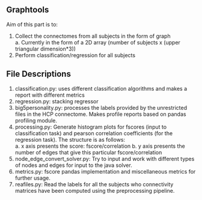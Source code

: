 ## Graphtools
Aim of this part is to:
1. Collect the connectomes from all subjects in the form of graph <br>
        a. Currently in the form of a 2D array (number of subjects x (upper triangular dimension*3))
2. Perform classification/regression for all subjects

## File Descriptions
1. classification.py: uses different classification algorithms and makes a report with different metrics
2. regression.py: stacking regressor
3. big5personality.py: processes the labels provided by the unrestricted files in the HCP connectome. 
Makes profile reports based on pandas profiling module.
4. processing.py: Generate histogram plots for fscores (input to classification task) and
pearson correlation coefficients (for the regression task). The structure is as follows: <br>
    a. x axis presents the score: fscore/correlation 
    b. y axis presents the number of edges that give this particular fscore/correlation
5. node_edge_convert_solver.py: Try to input and work with different types of nodes and edges for input to
the java solver. 
6. metrics.py: fscore pandas implementation and miscellaneous metrics for further usage. 
7. reafiles.py: Read the labels for all the subjects who connectivity matrices have been computed using the 
preprocessing pipeline. 